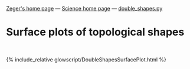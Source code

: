 [Zeger's home page](https://www.hendrikse.name/) &mdash; [Science home page](https://www.hendrikse.name/science/) &mdash; [double_shapes.py](glowscript/double_shapes.html)  

# Surface plots of topological shapes
<div class="header_line"><br/></div>

{% include_relative glowscript/DoubleShapesSurfacePlot.html %}

